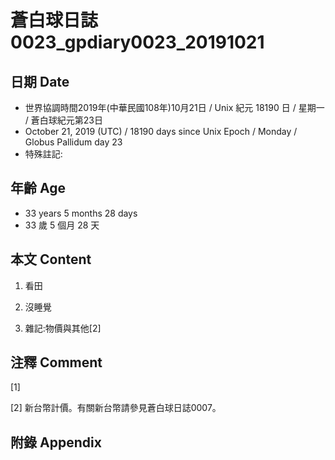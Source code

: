 # 蒼白球日誌0023_gpdiary0023_20191021 #

## 日期 Date ##

* 世界協調時間2019年(中華民國108年)10月21日 / Unix 紀元 18190 日 / 星期一 / 蒼白球紀元第23日
* October 21, 2019 (UTC) / 18190 days since Unix Epoch / Monday / Globus Pallidum day 23
* 特殊註記:

## 年齡 Age ##

* 33 years 5 months 28 days
* 33 歲 5 個月 28 天

## 本文 Content ##

1. 看田

2. 沒睡覺

    
2. 雜記:物價與其他[2]

    

## 注釋 Comment ##

[1] 


[2] 新台幣計價。有關新台幣請參見蒼白球日誌0007。



## 附錄 Appendix ##

